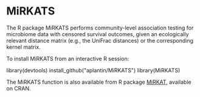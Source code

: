 # MiRKATS

The R package MiRKATS performs community-level association testing for microbiome data with censored survival outcomes, given an ecologically relevant distance matrix (e.g., the UniFrac distances) or the corresponding kernel matrix. 

To install MiRKATS from an interactive R session: 

library(devtools)
install_github("aplantin/MiRKATS")
library(MiRKATS)

The MiRKATS function is also available from R package [MiRKAT](https://cran.r-project.org/web/packages/MiRKAT/index.html), available on CRAN. 
